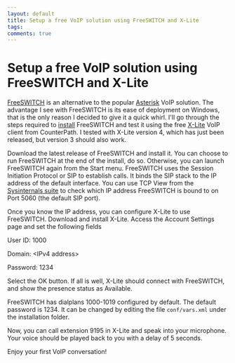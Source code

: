 ```yaml
---
layout: default
title: Setup a free VoIP solution using FreeSWITCH and X-Lite
tags:
comments: true
---
```

# Setup a free VoIP solution using FreeSWITCH and X-Lite

[FreeSWITCH](https://freeswitch.com) is an alternative to the popular [Asterisk](https://www.asterisk.org/) VoIP solution. The advantage I see with FreeSWITCH is its ease of deployment on Windows, that is the only reason I decided to give it a quick whirl. I'll go through the steps required to [install](https://freeswitch.org/confluence/display/FREESWITCH/FreeSWITCH+First+Steps) FreeSWITCH and test it using the free [X-Lite](https://www.counterpath.com/x-lite/) VoIP client from CounterPath. I tested with X-Lite version 4, which has just been released, but version 3 should also work.

Download the latest release of FreeSWITCH and install it. You can choose to run FreeSWITCH at the end of the install, do so. Otherwise, you can launch FreeSWITCH again from the Start menu. FreeSWITCH uses the Session Initiation Protocol or SIP to establish calls. It binds the SIP stack to the IP address of the default interface.  You can use TCP View from the [Sysinternals suite](https://docs.microsoft.com/en-us/sysinternals/downloads/sysinternals-suite) to check which IP address FreeSWITCH is bound to on Port 5060 (the default SIP port).

Once you know the IP address, you can configure X-Lite to use FreeSWITCH. Download and install X-Lite. Access the Account Settings page and set the following fields

User ID: 1000

Domain: \<IPv4 address\>

Password: 1234

Select the OK button. If all is well, X-Lite should connect with FreeSWITCH, and show the presence status as Available.

FreeSWITCH has dialplans 1000-1019 configured by default. The default password is 1234. It can be changed by editing the file `conf/vars.xml` under the installation folder.

Now, you can call extension 9195 in X-Lite and speak into your microphone. Your voice should be played back to you with a delay of 5 seconds.

Enjoy your first VoIP conversation!
